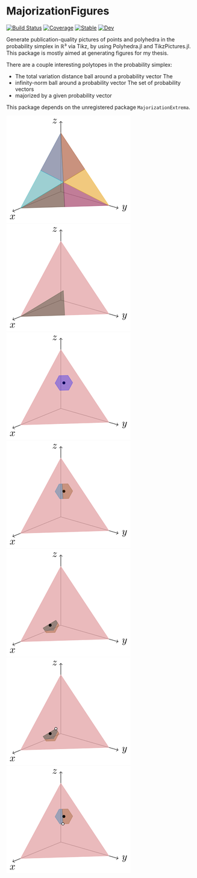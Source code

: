 # MajorizationFigures

[![Build Status](https://github.com/ericphanson/MajorizationFigures.jl/workflows/CI/badge.svg)](https://github.com/ericphanson/MajorizationFigures.jl/actions)
[![Coverage](https://codecov.io/gh/ericphanson/MajorizationFigures.jl/branch/master/graph/badge.svg)](https://codecov.io/gh/ericphanson/MajorizationFigures.jl)
[![Stable](https://img.shields.io/badge/docs-stable-blue.svg)](https://ericphanson.github.io/MajorizationFigures.jl/stable)
[![Dev](https://img.shields.io/badge/docs-dev-blue.svg)](https://ericphanson.github.io/MajorizationFigures.jl/dev)

Generate publication-quality pictures of points and polyhedra in the probability
simplex in ℝ³ via Tikz, by using Polyhedra.jl and TikzPictures.jl. This package
is mostly aimed at generating figures for my thesis.

There are a couple interesting polytopes in the probability simplex:

* The total variation distance ball around a probability vector The
* infinity-norm ball around a probability vector The set of probability vectors
* majorized by a given probability vector

This package depends on the unregistered package `MajorizationExtrema`.

![](scripts/figs/fig1_Es.svg)
![](scripts/figs/fig2_sorted.svg)
![](scripts/figs/fig3_qball.svg)
![](scripts/figs/fig4_qball_pieces.svg)
![](scripts/figs/fig5_qball_pieces_sorted.svg)
![](scripts/figs/fig6_qball_pieces_sorted_majmin.svg)
![](scripts/figs/fig7_qball_pieces_majmin.svg)
